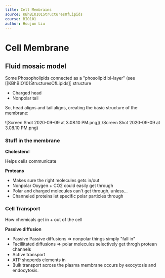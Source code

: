 ```yaml
---
title: Cell Membrains
source: KBhBIO101StructuresOfLipids 
course: BIO101
author: Houjun Liu
---
```


# Cell Membrane
## Fluid mosaic model

Some Phosopholipids connected as a "phosolipid bi-layer" (see [[KBhBIO101StructuresOfLipids]] structure 

- Charged head
- Nonpolar tail

So, head aligns and tail aligns, creating the basic structure of the membrane:

![Screen Shot 2020-09-09 at 3.08.10 PM.png](./Screen Shot 2020-09-09 at 3.08.10 PM.png)

### Stuff in the membrane
**Cholesterol**

Helps cells communicate

**Proteans**

- Makes sure the right molecules gets in/out
- Nonpolar Oxygen + CO2 could easily get through
- Polar and charged molecules can't get through, unless...
- Channeled proteins let specific polar particles through

### Cell Transport
How chemicals get in + out of the cell

**Passive diffusion**

- Passive Passive diffusions => nonpolar things simply "fall in"
- Facillitated diffusions => polar molecules selectively get throgh protean channels
- Active transport
- ATP sheperds elements in  
- Bulk transport across the plasma membrane occurs by exocytosis and endocytosis. 